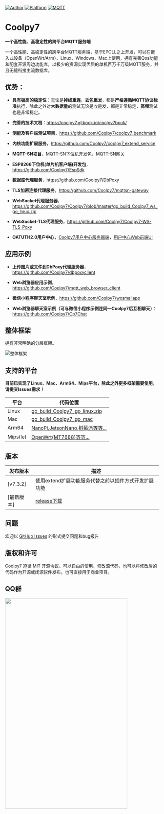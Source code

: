 [![Author](https://img.shields.io/badge/author-@jacoblai-blue.svg?style=flat)](http://coolpy.net/) [![Platform](https://img.shields.io/badge/platform-Linux,%20OpenWrt,%20Arm,%20Mac,%20Windows-green.svg?style=flat)](https://github.com/coolpy7/coolpy7) [![MQTT](https://img.shields.io/badge/MQTT3.1.1-pink.svg?tyle=flat)](https://github.com/coolpy7/coolpy7)

# Coolpy7

**一个高性能、高稳定性的跨平台MQTT服务端**

一个高性能、高稳定性的跨平台MQTT服务端，基于EPOLL之上开发，可以在嵌入式设备（OpenWrt/Arm）、Linux、Windows、Mac上使用，拥有完善Qos功能和配套开源周边功能库，以极少的资源实现优质的单机百万千万级MQTT服务，并且无缝衔接主流数据库。

## 优势：

- **具有极高的稳定性**：无论是**掉线重连**，**丢包重发**，都是**严格遵循MQTT协议标准**执行，除此之外对**大数据量**的测试无论是收是发，都是非常稳定，**高频**测试也是非常稳定。

- **完善的技术文档**：https://coolpy7.gitbook.io/coolpy7book/

- **测能及客户端测试项目**，https://github.com/Coolpy7/coolpy7_benchmark

- **内核功能扩展服务**，https://github.com/Coolpy7/coolpy7_extend_service

- **MQTT-SN项目**，[MQTT-SN下位机开发包](https://github.com/Coolpy7/mqttsn-sdk)，[MQTT-SN网关](https://github.com/Coolpy7/mqttsn-gateway)

- **ESP8266下位机(单片机客户端)开发包**，https://github.com/Coolpy7/EspSdk

- **数据库代理服务**，https://github.com/Coolpy7/DbPoxy

- **TLS加密连接代理服务**，https://github.com/Coolpy7/mqttsn-gateway

- **WebSocket代理服务器**，https://github.com/Coolpy7/Coolpy7/blob/master/go_build_Coolpy7_ws_go_linux.zip

- **WebSocket-TLS代理服务**，https://github.com/Coolpy7/Coolpy7-WS-TLS-Poxy

- **OATUTH2.0用户中心**，[Coolpy7用户中心服务器端](https://github.com/Coolpy7/oauth2_server)，[用户中心Web前端UI](https://github.com/Coolpy7/oauth2_ui)

## 应用示例

- **上传图片或文件到DbPoxy代理服务器**，https://github.com/Coolpy7/dbpoxyclient

- **Web浏览器应用示例**，https://github.com/Coolpy7/mqtt_web_browser_client

- **微信小程序聊天室示例**，https://github.com/Coolpy7/wxsmallapp

- **Web浏览器聊天室示例（可与微信小程序示例连同一Coolpy7后互相聊天）**：https://github.com/Coolpy7/Cp7Chat

## 整体框架

拥有非常明确的分层框架。

![整体框架](https://gblobscdn.gitbook.com/assets%2F-LPz4APWKTuf0FRQG1lh%2F-M0a3JzqBKD0TtVU3f7a%2F-M0a3UKQ3w-nqiZAybZf%2FCoolpy7%E6%96%B0%E6%9E%B6%E6%9E%84.png?alt=media&token=79671425-a1bc-42a5-8184-1af1a51e8b36)

## 支持的平台

**目前已实现了Linux、Mac、Arm64、Mips平台，除此之外更多框架需要使用，请提交Issues需求！**

| 平台           | 代码位置 |
| -------------- | -------- |
| Linux          | [go_build_Coolpy7_go_linux.zip](https://github.com/Coolpy7/Coolpy7/blob/master/go_build_Coolpy7_go_linux.zip) |
| Mac            | [go_build_Coolpy7_go_mac](https://github.com/Coolpy7/Coolpy7/blob/master/go_build_Coolpy7_go_mac.zip) |
| Arm64          | [NanoPi,JetsonNano,树莓派等等...](https://github.com/Coolpy7/Coolpy7/blob/master/go_build_Coolpy7_go_arm64_linux.zip) |
| Mips(le)      | [OpenWrt(MT7688)等等...](https://github.com/Coolpy7/Coolpy7/blob/master/go_build_Coolpy7_go_mipsle_linux.zip) |


## 版本

| 发布版本 | 描述 | 
| --- | --- |
| [v7.3.2] | 使用extend扩展功能服务代替之前以插件方式开发扩展功能 |
| [最新版本] | [release下载](https://github.com/Coolpy7/Coolpy7/releases) |

## 问题

欢迎以 [GitHub Issues](https://github.com/Coolpy7/Coolpy7/issues) 的形式提交问题和bug报告

## 版权和许可

Coolpy7 遵循 MIT 开源协议。可以自由的使用、修改源代码，也可以将修改后的代码作为开源或闭源软件发布。也可直接用于商业项目。

## QQ群

<img src="https://github.com/Coolpy7/Coolpy7/blob/master/qq.jpg" width="400" height="688">
